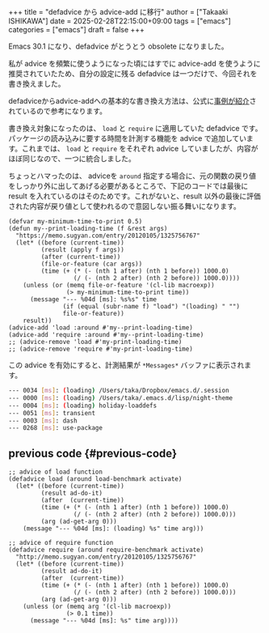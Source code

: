 +++
title = "defadvice から advice-add に移行"
author = ["Takaaki ISHIKAWA"]
date = 2025-02-28T22:15:00+09:00
tags = ["emacs"]
categories = ["emacs"]
draft = false
+++

Emacs 30.1 になり、defadvice がとうとう obsolete になりました。  

私が advice を頻繁に使うようになった頃にはすでに advice-add を使うように推奨されていたため、自分の設定に残る defadvice は一つだけで、今回それを書き換えました。  

defadviceからadvice-addへの基本的な書き換え方法は、公式に[事例が紹介](https://www.gnu.org/software/emacs/manual/html%5Fnode/elisp/Porting-Old-Advice.html)されているので参考になります。  

書き換え対象になったのは、 `load` と `require` に適用していた defadvice です。パッケージの読み込みに要する時間を計測する機能を advice で追加しています。これまでは、 `load` と `require` をそれぞれ advice していましたが、内容がほぼ同じなので、一つに統合しました。  

ちょっとハマったのは、 adviceを `around` 指定する場合に、元の関数の戻り値をしっかり外に出してあげる必要があるところで、下記のコードでは最後に result を入れているのはそのためです。これがないと、result 以外の最後に評価された内容が戻り値として使われるので意図しない振る舞いになります。  

```emacs-lisp
(defvar my-minimum-time-to-print 0.5)
(defun my--print-loading-time (f &rest args)
  "https://memo.sugyan.com/entry/20120105/1325756767"
  (let* ((before (current-time))
         (result (apply f args))
         (after (current-time))
         (file-or-feature (car args))
         (time (+ (* (- (nth 1 after) (nth 1 before)) 1000.0)
                  (/ (- (nth 2 after) (nth 2 before)) 1000.0))))
    (unless (or (memq file-or-feature '(cl-lib macroexp))
                (> my-minimum-time-to-print time))
      (message "--- %04d [ms]: %s%s" time
               (if (equal (subr-name f) "load") "(loading) " "")
               file-or-feature))
    result))
(advice-add 'load :around #'my--print-loading-time)
(advice-add 'require :around #'my--print-loading-time)
;; (advice-remove 'load #'my-print-loading-time)
;; (advice-remove 'require #'my-print-loading-time)
```

この advice を有効にすると、計測結果が `*Messages*` バッファに表示されます。  

```sh
--- 0034 [ms]: (loading) /Users/taka/Dropbox/emacs.d/.session
--- 0000 [ms]: (loading) /Users/taka/.emacs.d/lisp/night-theme
--- 0004 [ms]: (loading) holiday-loaddefs
--- 0051 [ms]: transient
--- 0003 [ms]: dash
--- 0268 [ms]: use-package
```


## previous code {#previous-code}

```emacs-lisp
;; advice of load function
(defadvice load (around load-benchmark activate)
  (let* ((before (current-time))
         (result ad-do-it)
         (after  (current-time))
         (time (+ (* (- (nth 1 after) (nth 1 before)) 1000.0)
                  (/ (- (nth 2 after) (nth 2 before)) 1000.0)))
         (arg (ad-get-arg 0)))
    (message "--- %04d [ms]: (loading) %s" time arg)))

;; advice of require function
(defadvice require (around require-benchmark activate)
  "http://memo.sugyan.com/entry/20120105/1325756767"
  (let* ((before (current-time))
         (result ad-do-it)
         (after  (current-time))
         (time (+ (* (- (nth 1 after) (nth 1 before)) 1000.0)
                  (/ (- (nth 2 after) (nth 2 before)) 1000.0)))
         (arg (ad-get-arg 0)))
    (unless (or (memq arg '(cl-lib macroexp))
                (> 0.1 time))
      (message "--- %04d [ms]: %s" time arg))))
```
